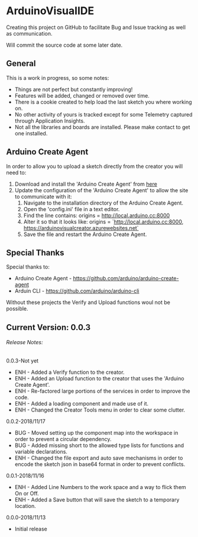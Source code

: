 # ArduinoVisualIDE
Creating this project on GitHub to facilitate Bug and Issue tracking as well as communication. 

Will commit the source code at some later date.


## General
This is a work in progress, so some notes:
 - Things are not perfect but constantly improving!
 - Features will be added, changed or removed over time.
 - There is a cookie created to help load the last sketch you where working on.
 - No other activity of yours is tracked except for some Telemetry captured through Application Insights.
 - Not all the libraries and boards are installed. Please make contact to get one installed.


## Arduino Create Agent
In order to allow you to upload a sketch directly from the creator you will need to:
1. Download and install the 'Arduino Create Agent' from [here](https://github.com/RealRoTeD/ArduinoVisualIDE)
2. Update the configuration of the 'Arduino Create Agent' to allow the site to communicate with it:
   1. Navigate to the installation directory of the Arduino Create Agent.
   2. Open the 'config.ini' file in a text editor.
   3. Find the line contains: origins = http://local.arduino.cc:8000
   4. Alter it so that it looks like: origins = \`http://local.arduino.cc:8000, https://arduinovisualcreator.azurewebsites.net`
   5. Save the file and restart the Arduino Create Agent.


## Special Thanks
Special thanks to:
 - Arduino Create Agent - https://github.com/arduino/arduino-create-agent
 - Arduin CLI - https://github.com/arduino/arduino-cli

Without these projects the Verify and Upload functions woul not be possible.


##  Current Version: 0.0.3
###### Release Notes:
0.0.3-Not yet
 - ENH - Added a Verify function to the creator.
 - ENH - Added an Upload function to the creator that uses the 'Arduino Create Agent'.
 - ENH - Re-factored large portions of the services in order to improve the code.
 - ENH - Added a loading component and made use of it.
 - ENH - Changed the Creator Tools menu in order to clear some clutter.

0.0.2-2018/11/17
 - BUG - Moved setting up the component map into the workspace in order to prevent a circular dependency.
 - BUG - Added missing short to the allowed type lists for functions and variable declarations.
 - ENH - Changed the file export and auto save mechanisms in order to encode the sketch json in base64 format in order to prevent conflicts.

0.0.1-2018/11/16
 - ENH - Added Line Numbers to the work space and a way to flick them On or Off.
 - ENH - Added a Save button that will save the sketch to a temporary location.

0.0.0-2018/11/13
 - Initial release
